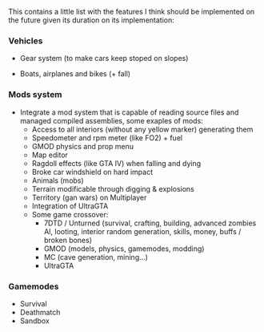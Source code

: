 This contains a little list with the features I think should be implemented on the future given its duration on its implementation:

### Vehicles

* Gear system (to make cars keep stoped on slopes)

* Boats, airplanes and bikes (+ fall)

### Mods system

* Integrate a mod system that is capable of reading source files and managed compiled assemblies, some exaples of mods:
    - Access to all interiors (without any yellow marker) generating them
    - Speedometer and rpm meter (like FO2) + fuel
    - GMOD physics and prop menu
    - Map editor
    - Ragdoll effects (like GTA IV) when falling and dying
    - Broke car windshield on hard impact
    - Animals (mobs)
    - Terrain modificable through digging & explosions
    - Territory (gan wars) on Multiplayer
    - Integration of UltraGTA
    - Some game crossover:
        - 7DTD / Unturned (survival, crafting, building, advanced zombies AI, looting, interior random generation, skills, money, buffs / broken bones)
        - GMOD (models, physics, gamemodes, modding)
        - MC (cave generation, mining...)
        - UltraGTA
        
### Gamemodes

- Survival
- Deathmatch
- Sandbox